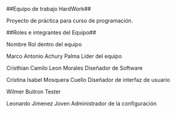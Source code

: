 ##Equipo de trabajo HardWork##

Proyecto de práctica para curso de programación.

##Roles e integrantes del Equipo##

Nombre                              Rol dentro del equipo

Marco Antonio Achury Palma          Líder del equipo

Cristhian Camilo Leon Morales       Diseñador de Software

Cristina Isabel Mosquera Cuello     Diseñador de interfaz de usuario

Wilmer Buitron                      Tester

Leonardo Jimenez Joven              Administrador de la configuración

